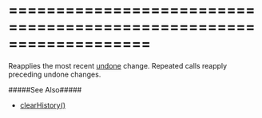 ===================================================================
===================================================================

<!--shortDescription-->
Reapplies the most recent [undone](/Documentation/ApiReference/UI_Widgets/dxHtmlEditor/Methods/#undo) change. Repeated calls reapply preceding undone changes.
<!--/shortDescription-->

<!--fullDescription-->
#####See Also#####
- [clearHistory()](/Documentation/ApiReference/UI_Widgets/dxHtmlEditor/Methods/#clearHistory)
<!--/fullDescription-->